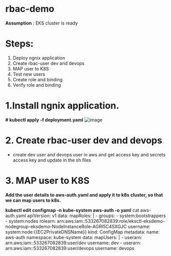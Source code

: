 # rbac-demo
**Assumption** : EKS cluster is ready 

# Steps:

1.	Deploy ngnix application
2.	Create rbac-user dev and devops
3.	MAP user to K8S
4.	Test new users
5.	Create role and binding
6.	Verify role and binding

# 1.Install ngnix application.

**# kubectl apply -f deployment.yaml** 
![image](https://github.com/prathapaparna/Kubernetes-techcloudifyme/assets/99127429/0bdb905f-05dc-472a-8993-00cebba76066)

# 2. Create rbac-user dev and devops
- create dev user and devops user in aws and get access key and secrets access key and update in the sh files
# 3.	MAP user to K8S

**Add the user details to aws-auth.yaml and apply it to k8s cluster, so that we can map users to k8s.**

**kubectl edit configmap -n kube-system aws-auth -o yaml** 
  cat aws-auth.yaml 
    apiVersion: v1
    data:
      mapRoles: |
        - groups:
          - system:bootstrappers
          - system:nodes
          rolearn: arn:aws:iam::533267082839:role/eksctl-eksdemo-nodegroup-eksdemo-NodeInstanceRole-AGRI5C4SXGJC
          username: system:node:{{EC2PrivateDNSName}}
    kind: ConfigMap
    metadata:
      name: aws-auth
      namespace: kube-system
    data:
      mapUsers: |
         - userarn: arn:aws:iam::533267082839:user/dev
           username: dev
         - userarn: arn:aws:iam::533267082839:user/devops
           username: devops

